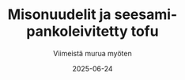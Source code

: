 ---
title: "Misonuudelit ja seesami-pankoleivitetty tofu"
image: "https://vegaanibotti.lauravuo.me/2025/06/2025-06-24_small.png"
date: 2025-06-24
receipt_url: "https://viimeistamuruamyoten.com/misonuudelit-ja-seesami-pankoleivitetty-tofu/"
author: "Viimeistä murua myöten"
---